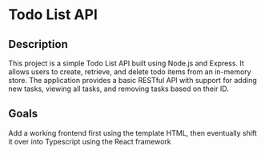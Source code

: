 # Todo List API

## Description
This project is a simple Todo List API built using Node.js and Express. It allows users to create, retrieve, and delete todo items from an in-memory store. 
The application provides a basic RESTful API with support for adding new tasks, viewing all tasks, and removing tasks based on their ID.

## Goals
Add a working frontend first using the template HTML, then eventually shift it over into Typescript using the React framework

